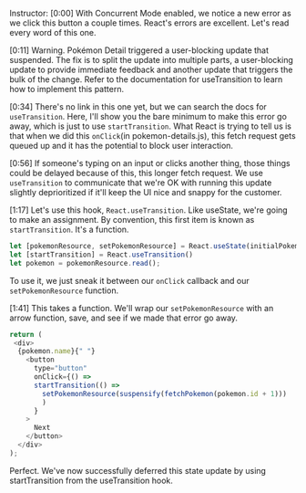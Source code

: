 Instructor: [0:00] With Concurrent Mode enabled, we notice a new error as we click this button a couple times. React's errors are excellent. Let's read every word of this one.

[0:11] Warning. Pokémon Detail triggered a user-blocking update that suspended. The fix is to split the update into multiple parts, a user-blocking update to provide immediate feedback and another update that triggers the bulk of the change. Refer to the documentation for useTransition to learn how to implement this pattern.

[0:34] There's no link in this one yet, but we can search the docs for `useTransition`. Here, I'll show you the bare minimum to make this error go away, which is just to use `startTransition`. What React is trying to tell us is that when we did this `onClick`(in pokemon-details.js), this fetch request gets queued up and it has the potential to block user interaction.

[0:56] If someone's typing on an input or clicks another thing, those things could be delayed because of this, this longer fetch request. We use `useTransition` to communicate that we're OK with running this update slightly deprioritized if it'll keep the UI nice and snappy for the customer.

[1:17] Let's use this hook, `React.useTransition`. Like useState, we're going to make an assignment. By convention, this first item is known as `startTransition`. It's a function. 

```js
let [pokemonResource, setPokemonResource] = React.useState(initialPokemon);
let [startTransition] = React.useTransition()
let pokemon = pokemonResource.read();

```

To use it, we just sneak it between our `onClick` callback and our `setPokemonResource` function.

[1:41] This takes a function. We'll wrap our `setPokemonResource` with an arrow function, save, and see if we made that error go away. 

```js
return (
 <div>
  {pokemon.name}{" "}
    <button
      type="button"
      onClick={() =>
      startTransition(() =>
        setPokemonResource(suspensify(fetchPokemon(pokemon.id + 1)))
        )
      }
    >
      Next 
    </button>
  </div>
);

```

Perfect. We've now successfully deferred this state update by using startTransition from the useTransition hook.
